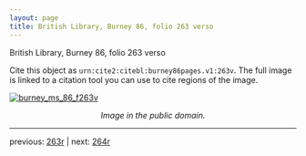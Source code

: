 ```yaml
---
layout: page
title: British Library, Burney 86, folio 263 verso
---
```


British Library, Burney 86, folio 263 verso

Cite this object as `urn:cite2:citebl:burney86pages.v1:263v`.  The full image is linked to a citation tool you can use to cite regions of the image.

[![burney_ms_86_f263v](http://www.homermultitext.org/iipsrv?IIIF=/project/homer/pyramidal/deepzoom/citebl/burney86imgs/v1/burney_ms_86_f263v.tif/full/800,/0/default.jpg)](http://www.homermultitext.org/ict2/?urn=urn:cite2:citebl:burney86imgs.v1:burney_ms_86_f263v) 

<p style="text-align: center; font-style: italic;">Image in the public domain.</p>

---

previous: [263r](../263r/) | next: [264r](../264r/)